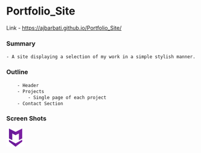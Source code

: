 # Portfolio_Site

Link -  https://ajbarbati.github.io/Portfolio_Site/

### Summary 
    
    - A site displaying a selection of my work in a simple stylish manner.

### Outline

        - Header
        - Projects
            - Single page of each project
        - Contact Section
        
### Screen Shots

![Portfolio Screenshot](https://github.com/adam-p/markdown-here/raw/master/src/common/images/icon48.png "Screenshot 1")
